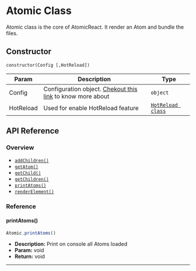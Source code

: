 # Atomic Class

Atomic class is the core of AtomicReact. It render an Atom and bundle the files.

## Constructor

```
constructor(Config [,HotReload])
```

Param | Description | Type |
------------ | ------------- | -------------
Config | Configuration object. [Chekout this link](getStarted?id=configuration-atomicreact_configjs) to know more about | `object`
HotReload | Used for enable HotReload feature  | [`HotReload class`](HotReloadClass) |

## API Reference

### Overview
* [`addChildren()`]()
* [`getAtom()`]()
* [`getChild()`]()
* [`getChildren()`]()
* [`printAtoms()`](AtomicClass?id=printatoms)
* [`renderElement()`]()

### Reference

#### printAtoms()
``` js
Atomic.printAtoms()
```
* **Description:**
Print on console all Atoms loaded
* **Param:** void
* **Return:** void
---
